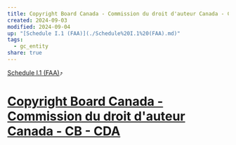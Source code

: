 ```yaml
---
title: Copyright Board Canada - Commission du droit d'auteur Canada - CB - CDA
created: 2024-09-03
modified: 2024-09-04
up: "[Schedule I.1 (FAA)](./Schedule%20I.1%20(FAA).md)"
tags:
  - gc_entity
share: true
---
```

[Schedule I.1 (FAA)](./Schedule%20I.1%20(FAA).md)⤴️
# [Copyright Board Canada - Commission du droit d'auteur Canada - CB - CDA](Copyright%20Board%20Canada%20-%20Commission%20du%20droit%20d'auteur%20Canada%20-%20CB%20-%20CDA.md)

